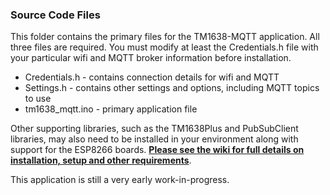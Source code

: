 ### Source Code Files

This folder contains the primary files for the TM1638-MQTT application.  All three files are required. You must modify at least the Credentials.h file with your particular wifi and MQTT broker information before installation.

* Credentials.h - contains connection details for wifi and MQTT
* Settings.h - contains other settings and options, including MQTT topics to use
* tm1638_mqtt.ino - primary application file

Other supporting libraries, such as the TM1638Plus and PubSubClient libraries, may also need to be installed in your environment along with support for the ESP8266 boards.  **[Please see the wiki for full details on installation, setup and other requirements](https://github.com/Resinchem/TM1638-MQTT/wiki)**.

This application is still a very early work-in-progress.
